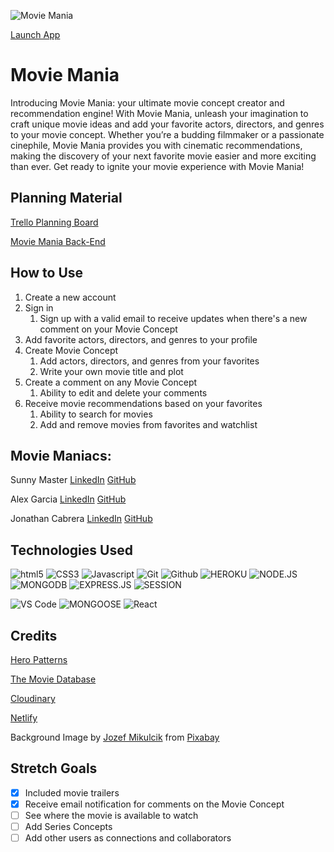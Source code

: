 ![Movie Mania](./src/assets/screenshot.png)

[Launch App](https://main--moviemaniacproject.netlify.app/)

# Movie Mania
Introducing Movie Mania: your ultimate movie concept creator and recommendation engine! With Movie Mania, unleash your imagination to craft unique movie ideas and add your favorite actors, directors, and genres to your movie concept. Whether you’re a budding filmmaker or a passionate cinephile, Movie Mania provides you with cinematic recommendations, making the discovery of your next favorite movie easier and more exciting than ever. Get ready to ignite your movie experience with Movie Mania!

## Planning Material

[Trello Planning Board](https://trello.com/b/yanCAaJd/movie-mania)

[Movie Mania Back-End](https://github.com/tgunnr/movie-mania-back-end)

## How to Use
1. Create a new account
2. Sign in
    1. Sign up with a valid email to receive updates when there's a new comment on your Movie Concept
3. Add favorite actors, directors, and genres to your profile
4. Create Movie Concept
    1. Add actors, directors, and genres from your favorites
    2. Write your own movie title and plot
5. Create a comment on any Movie Concept
    1. Ability to edit and delete your comments
6. Receive movie recommendations based on your favorites
    1. Ability to search for movies
    2. Add and remove movies from favorites and watchlist

## Movie Maniacs:

Sunny Master [LinkedIn](https://www.linkedin.com/in/sunnymaster) [GitHub](https://github.com/Sunny-Master) 

Alex Garcia [LinkedIn](http://www.linkedin.com/in/alexander-garcia-5a351362) [GitHub](https://github.com/CurlyPurple) 

Jonathan Cabrera [LinkedIn](www.linkedin.com/in/jonathan-cabrera-474121311) [GitHub](https://github.com/tgunnr) 

## Technologies Used
![html5](https://img.shields.io/badge/HTML5-E34F26?style=for-the-badge&logo=html5&logoColor=white)
![CSS3](https://img.shields.io/badge/CSS3-1572B6?style=for-the-badge&logo=css3&logoColor=white)
![Javascript](https://img.shields.io/badge/JavaScript-F7DF1E?style=for-the-badge&logo=javascript&logoColor=black)
![Git](https://img.shields.io/badge/GIT-E44C30?style=for-the-badge&logo=git&logoColor=white)
![Github](https://img.shields.io/badge/GitHub-100000?style=for-the-badge&logo=github&logoColor=white)
![HEROKU](https://img.shields.io/badge/Heroku-430098?style=for-the-badge&logo=heroku&logoColor=white)
![NODE.JS](https://img.shields.io/badge/Node.js-43853D?style=for-the-badge&logo=node.js&logoColor=white)
![MONGODB](https://img.shields.io/badge/MongoDB-4EA94B?style=for-the-badge&logo=mongodb&logoColor=white)
![EXPRESS.JS](https://img.shields.io/badge/Express.js-404D59?style=for-the-badge)
![SESSION](https://img.shields.io/badge/Session-000000.svg?style=for-the-badge&logo=Session&logoColor=white)

![VS Code](https://img.icons8.com/?size=100&id=9OGIyU8hrxW5&format=png&color=000000)
![MONGOOSE](https://img.icons8.com/?size=100&id=gKfcEStXI1Hm&format=png&color=000000)
![React](https://img.icons8.com/?size=100&id=bzf0DqjXFHIW&format=png&color=000000)


## Credits
[Hero Patterns](https://heropatterns.com)

[The Movie Database](https://developer.themoviedb.org/reference/intro/getting-started) 

[Cloudinary](https://cloudinary.com)

[Netlify](https://www.netlify.com)

Background Image by <a href="https://pixabay.com/users/jozefm84-10215106/?utm_source=link-attribution&utm_medium=referral&utm_campaign=image&utm_content=4998849">Jozef Mikulcik</a> from <a href="https://pixabay.com//?utm_source=link-attribution&utm_medium=referral&utm_campaign=image&utm_content=4998849">Pixabay</a>
  

## Stretch Goals
- [x] Included movie trailers
- [x] Receive email notification for comments on the Movie Concept
- [ ] See where the movie is available to watch
- [ ] Add Series Concepts
- [ ] Add other users as connections and collaborators